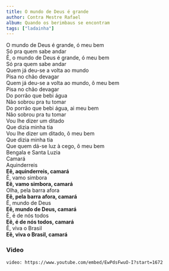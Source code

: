```yaml
---
title: O mundo de Deus é grande
author: Contra Mestre Rafael
album: Quando os berimbaus se encontram
tags: ["ladainha"]
---
```


O mundo de Deus é grande, ó meu bem  
Só pra quem sabe andar  
Ê, o mundo de Deus é grande, ó meu bem  
Só pra quem sabe andar  
Quem já deu-se a volta ao mundo  
Pisa no chão devagar  
Quem já deu-se a volta ao mundo, ô meu bem  
Pisa no chão devagar  
Do porrão que bebi água  
Não sobrou pra tu tomar  
Do porrão que bebi água, ai meu bem  
Não sobrou pra tu tomar  
Vou lhe dizer um ditado  
Que dizia minha tia  
Vou lhe dizer um ditado, ô meu bem  
Que dizia minha tia  
Que quem dá-se luz à cego, ô meu bem  
Bengala e Santa Luzia  
Camará  
Aquinderreis  
**Eê, aquinderreis, camará**  
Ê, vamo simbora  
**Eê, vamo simbora, camará**  
Olha, pela barra afora  
**Eê, pela barra afora, camará**  
Ê, mundo de Deus  
**Eê, mundo de Deus, camará**  
Ê, é de nós todos  
**Eê, é de nós todos, camará**  
Ê, viva o Brasil  
**Eê, viva o Brasil, camará**

### Video

`video: https://www.youtube.com/embed/EwPdsFwuO-I?start=1672`

